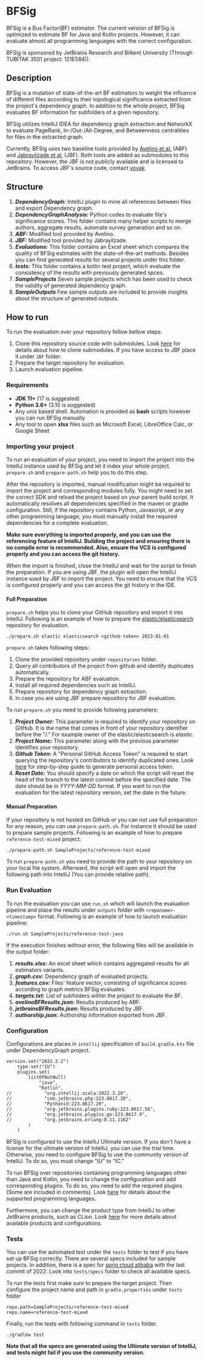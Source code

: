 # BFSig
BFSig is a Bus Factor(BF) estimator. The current version of BFSig is optimized to estimate BF for Java and Kotlin projects. However, it can evaluate almost all programming languages with the correct configuration.

BFSig is sponsored by JetBrains Research and Bilkent University (Through TUBİTAK 3501 project: 121E584)).

## Description
BFSig is a mutation of state-of-the-art BF estimators to weight the influence of different files according to their topological significance extracted from the project's dependency graph. In addition to the whole project, BFSig evaluates BF information for subfolders of a given repository.

BFSig utilizes IntelliJ IDEA for dependency graph extraction and NetworkX to evaluate PageRank, In-/Out-/All-Degree, and Betweenness centralities for files in the extracted graph.

Currently, BFSig uses two baseline tools provided by [Avelino et al.](https://github.com/aserg-ufmg/Truck-Factor) (ABF) and [Jabrayilzade et al.](https://dl.acm.org/doi/abs/10.1145/3510457.3513082) (JBF). Both tools are added as submodules to this repository. However, the JBF is not publicly available and is licensed to JetBrains. To access JBF's source code, contact [vovak](https://github.com/vovak).


## Structure
1. ***DependencyGraph:*** IntelliJ plugin to mine all references between files and export Dependency graph.
1. ***DependencyGraphAnalysis:*** Python codes to evaluate file's significance scores. This folder contains many helper scripts to merge authors, aggregate results, automate survey generation and so on.
1. ***ABF:*** Modified tool provided by Avelino.
1. ***JBF:*** Modified tool provided by Jabrayilzade.
1. ***Evaluations:*** This folder contains an Excel sheet which compares the quality of BFSig estimates with the state-of-the-art methods. Besides you can find generated results for several projects under this folder.
1. ***tests:*** This folder contains a kotlin test project, which evaluate the consistency of the results with previously generated spces.
1. ***SampleProjects*** Seven sample projects which has been used to check the validity of generated dependency graph.
1. ***SampleOutputs*** Few sample outputs are included to provide insights about the structure of generated outputs.

## How to run
To run the evaluation over your repository follow bellow steps:
1. Clone this repository source code with submodules. Look [here](https://git-scm.com/book/en/v2/Git-Tools-Submodules) for details about how to clone submodules. If you have access to JBF place it under `JBF` folder.
1. Prepare the target repository for evaluation.
1. Launch evaluation pipeline.

### Requirements
- **JDK 11+** (17 is suggested)
- **Python 3.6+** (3.10 is suggested)
- Any unix based shell. Automation is provided as **bash** scripts however you can run BFSig manually
- Any tool to open **xlsx** files such as Microsoft Excel, LibreOffice Calc, or Google Sheet

### Importing your project
To run an evaluation of your project, you need to import the project into the IntelliJ instance used by BFSig and let it index your whole project. `prepare.sh` and `prepare-path.sh` help you to do this step. 

After the repository is imported, manual modification might be required to import the project and corresponding modules fully. You might need to set the correct SDK and reload the project based on your parent build script. It automatically resolves all dependencies specified in the maven or gradle configuration. Still, if the repository contains Python, Javascript, or any other programming language, you must manually install the required dependencies for a complete evaluation.

**Make sure everything is imported properly, and you can use the referencing feature of IntelliJ. Building the project and ensuring there is no compile error is recommended. Also, ensure the VCS is configured properly and you can access the git history.**

When the import is finished, close the IntelliJ and wait for the script to finish the preparation. If you are using JBF, the plugin will open the IntelliJ instance used by JBF to import the project. You need to ensure that the VCS is configured properly and you can access the git history in the IDE.

#### Full Preparation
`prepare.sh` helps you to clone your GitHub repository and import it into IntelliJ. 
Following is an example of how to prepare the [elastic/elasticsearch](https://github.com/elastic/elasticsearch) repository for evaluation.

```
./prepare.sh elastic elasticsearch <github-token> 2023-01-01
```
`prepare.sh` takes following steps:
1. Clone the provided repository under `repositories` folder.
1. Query all contributors of the project from github and identify duplicates automatically.
1. Prepare the repository for ABF evaluation.
1. Install all required dependencies such as IntelliJ.
1. Prepare repository for dependency graph extraction.
1. In case you are using JBF prepare repository for JBF evaluation.

To run `prepare.sh` you need to provide following parameters:
1. ***Project Owner:*** This parameter is required to identify your repository on GitHub. It is the name that comes in front of your repository identifier before the "/." For example owner of the elastic/elasticsearch is *elastic*.
2. ***Project Name:*** This parameter along with the previous parameter identifies your repository. 
3. ***Github Token:*** A "Personal GitHub Access Token" is required to start querying the repository's contributors to identify duplicated ones. Look [here](https://docs.github.com/en/enterprise-server@3.4/authentication/keeping-your-account-and-data-secure/creating-a-personal-access-token) for step-by-step guide to generate personal access token.
4. ***Reset Date:*** You should specify a date on which the script will reset the head of the branch to the latest commit before the specified date. The date should be in *YYYY-MM-DD* format. If you want to run the evaluation for the latest repository version, set the date in the future.

#### Manual Preparation
If your repository is not hosted on GitHub or you can not use full preparation for any reason, you can use `prepare-path.sh`. For instance it should be used to prepare sample projects. Following is an example of how to prepare `reference-test-mixed` project:

```
./prepare-path.sh SampleProjects/reference-test-mixed
```
To run `prepare-path.sh` you need to provide the path to your repository on your local file system. Afterward, the script will open and import the following path into IntelliJ (You can provide relative path).

### Run Evaluation
To run the evaluation you can use `run.sh` which will launch the evaluation pipeline and place the results under `outputs` folder with `<reponame>-<timestamp>` format. Following is an example of how to launch evaluation pipeline:

```
./run.sh SampleProjects/reference-test-java
```

If the execution finishes without error, the following files will be available in the output folder:
1. ***results.xlsx:*** An excel sheet which contains aggregated results for all estimators variants.
1. ***graph.csv:*** Dependency graph of evaluated projects.
1. ***features.csv:*** Files' feature vector, consisting of significance scores according to graph metrics BFSig evaluates.
1. ***targets.txt:*** List of subfolders within the project to evaluate the BF.
1. ***avelinoBFResults.json:*** Results produced by ABF.
1. ***jetbrainsBFResults.json:*** Results produced by JBF.
1. ***authorship.json:*** Authorship information exported from JBF.

### Configuration
Configurations are places in `intellij` specification of `build.gradle.kts` file under DependencyGraph project.
```
version.set("2022.3.2")
    type.set("IU")
    plugins.set(
        listOfNotNull(
            "java",
            "Kotlin",
//            "org.intellij.scala:2022.3.20",
//            "com.jetbrains.php:223.8617.20",
//            "Pythonid:223.8617.20",
//            "org.jetbrains.plugins.ruby:223.8617.56",
//            "org.jetbrains.plugins.go:223.8617.9",
//            "org.jetbrains.erlang:0.11.1162"
        )
    )
```

BFSig is configured to use the IntelliJ Ultimate version. If you don't have a license for the ultimate version of IntelliJ, you can use the trial time. Otherwise, you need to configure BFSig to use the community version of IntelliJ. To do so, you must change "IU" to "IC." 

To run BFSig over repositories containing programming languages other than Java and Kotlin, you need to change the configuration and add corresponding plugins. To do so, you need to add the required plugins (Some are included in comments). Look [here](https://www.jetbrains.com/help/idea/discover-intellij-idea.html#multi-platform-IDE) for details about the supported programming languages.

Furthermore, you can change the product type from IntelliJ to other JetBrains products, such as CLion. Look [here](https://plugins.jetbrains.com/docs/intellij/tools-gradle-intellij-plugin.html) for more details about available products and configurations.

### Tests
You can use the automated test under the `tests` folder to test if you have set up BFSig correctly. There are several specs included for sample projects. In addition, there is a spec for [sprig cloud alibaba](https://github.com/alibaba/spring-cloud-alibaba) with the last commit of 2022. Look into `tests/specs` folder to check all available specs.

To run the tests first make sure to prepare the target project. Then configure the project name and path in `gradle.properties` under `tests` folder

```
repo.path=SampleProjects/reference-test-mixed
repo.name=reference-test-mixed
```
Finally, run the tests with following command in `tests` folder.
```
./gradlew test
```

**Note that all the specs are generated using the Ultimate version of IntelliJ, and tests might fail if you use the community version.**
